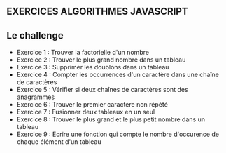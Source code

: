 ## EXERCICES ALGORITHMES JAVASCRIPT

## Le challenge

- Exercice 1 : Trouver la factorielle d'un nombre
- Exercice 2 : Trouver le plus grand nombre dans un tableau
- Exercice 3 : Supprimer les doublons dans un tableau
- Exercice 4 : Compter les occurrences d'un caractère dans une chaîne de caractères
- Exercice 5 : Vérifier si deux chaînes de caractères sont des anagrammes
- Exercice 6 : Trouver le premier caractère non répété
- Exercice 7 : Fusionner deux tableaux en un seul
- Exercice 8 : Trouver le plus grand et le plus petit nombre dans un tableau
- Exercice 9 : Ecrire une fonction qui compte le nombre d'occurence de chaque élément d'un tableau
